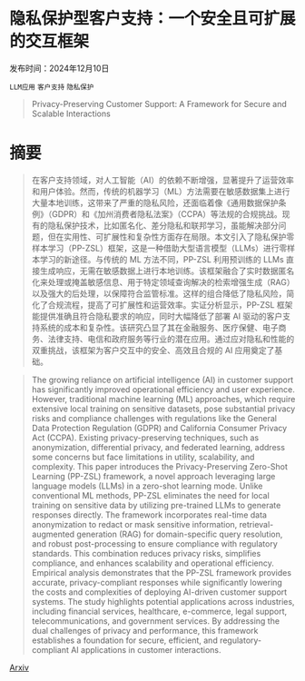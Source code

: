 # 隐私保护型客户支持：一个安全且可扩展的交互框架

发布时间：2024年12月10日

`LLM应用` `客户支持` `隐私保护`

> Privacy-Preserving Customer Support: A Framework for Secure and Scalable Interactions

# 摘要

> 在客户支持领域，对人工智能（AI）的依赖不断增强，显著提升了运营效率和用户体验。然而，传统的机器学习（ML）方法需要在敏感数据集上进行大量本地训练，这带来了严重的隐私风险，还面临着像《通用数据保护条例》（GDPR）和《加州消费者隐私法案》（CCPA）等法规的合规挑战。现有的隐私保护技术，比如匿名化、差分隐私和联邦学习，虽能解决部分问题，但在实用性、可扩展性和复杂性方面存在局限。本文引入了隐私保护零样本学习（PP-ZSL）框架，这是一种借助大型语言模型（LLMs）进行零样本学习的新途径。与传统的 ML 方法不同，PP-ZSL 利用预训练的 LLMs 直接生成响应，无需在敏感数据上进行本地训练。该框架融合了实时数据匿名化来处理或掩盖敏感信息、用于特定领域查询解决的检索增强生成（RAG）以及强大的后处理，以保障符合监管标准。这样的组合降低了隐私风险，简化了合规流程，提高了可扩展性和运营效率。实证分析显示，PP-ZSL 框架能提供准确且符合隐私要求的响应，同时大幅降低了部署 AI 驱动的客户支持系统的成本和复杂性。该研究凸显了其在金融服务、医疗保健、电子商务、法律支持、电信和政府服务等行业的潜在应用。通过应对隐私和性能的双重挑战，该框架为客户交互中的安全、高效且合规的 AI 应用奠定了基础。

> The growing reliance on artificial intelligence (AI) in customer support has significantly improved operational efficiency and user experience. However, traditional machine learning (ML) approaches, which require extensive local training on sensitive datasets, pose substantial privacy risks and compliance challenges with regulations like the General Data Protection Regulation (GDPR) and California Consumer Privacy Act (CCPA). Existing privacy-preserving techniques, such as anonymization, differential privacy, and federated learning, address some concerns but face limitations in utility, scalability, and complexity. This paper introduces the Privacy-Preserving Zero-Shot Learning (PP-ZSL) framework, a novel approach leveraging large language models (LLMs) in a zero-shot learning mode. Unlike conventional ML methods, PP-ZSL eliminates the need for local training on sensitive data by utilizing pre-trained LLMs to generate responses directly. The framework incorporates real-time data anonymization to redact or mask sensitive information, retrieval-augmented generation (RAG) for domain-specific query resolution, and robust post-processing to ensure compliance with regulatory standards. This combination reduces privacy risks, simplifies compliance, and enhances scalability and operational efficiency. Empirical analysis demonstrates that the PP-ZSL framework provides accurate, privacy-compliant responses while significantly lowering the costs and complexities of deploying AI-driven customer support systems. The study highlights potential applications across industries, including financial services, healthcare, e-commerce, legal support, telecommunications, and government services. By addressing the dual challenges of privacy and performance, this framework establishes a foundation for secure, efficient, and regulatory-compliant AI applications in customer interactions.

[Arxiv](https://arxiv.org/abs/2412.07687)